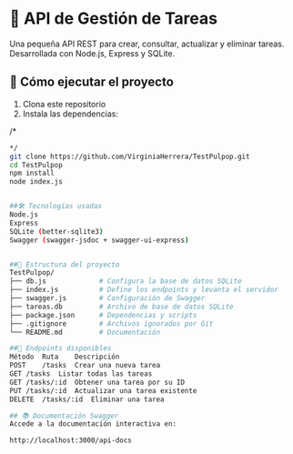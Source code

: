# 📝 API de Gestión de Tareas

Una pequeña API REST para crear, consultar, actualizar y eliminar tareas. Desarrollada con Node.js, Express y SQLite.

## 🚀 Cómo ejecutar el proyecto

1. Clona este repositorio
2. Instala las dependencias:

/*
```bash
*/
git clone https://github.com/VirginiaHerrera/TestPulpop.git
cd TestPulpop
npm install
node index.js


##🛠️ Tecnologías usadas
Node.js
Express
SQLite (better-sqlite3)
Swagger (swagger-jsdoc + swagger-ui-express)


##📁 Estructura del proyecto
TestPulpop/
├── db.js             # Configura la base de datos SQLite
├── index.js          # Define los endpoints y levanta el servidor
├── swagger.js        # Configuración de Swagger
├── tareas.db         # Archivo de base de datos SQLite
├── package.json      # Dependencias y scripts
├── .gitignore        # Archivos ignorados por Git
└── README.md         # Documentación

##🔌 Endpoints disponibles
Método	Ruta	Descripción
POST	/tasks	Crear una nueva tarea
GET	/tasks	Listar todas las tareas
GET	/tasks/:id	Obtener una tarea por su ID
PUT	/tasks/:id	Actualizar una tarea existente
DELETE	/tasks/:id	Eliminar una tarea

## 📚 Documentación Swagger
Accede a la documentación interactiva en:

http://localhost:3000/api-docs
